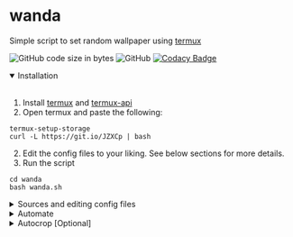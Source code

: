 # wanda
Simple script to set random wallpaper using [termux](https://github.com/termux/termux-app)

![GitHub code size in bytes](https://img.shields.io/github/languages/code-size/ksyko/wanda) ![GitHub](https://img.shields.io/github/license/ksyko/wanda) [![Codacy Badge](https://app.codacy.com/project/badge/Grade/e5aacd529ce04f3fb8c0f9ce6a3bdd9e)](https://www.codacy.com/gh/ksyko/wanda/dashboard?utm_source=github.com&amp;utm_medium=referral&amp;utm_content=ksyko/wanda&amp;utm_campaign=Badge_Grade)

<details open>
<summary>Installation</summary>
<br>

1. Install [termux](https://f-droid.org/en/packages/com.termux/) and [termux-api](https://f-droid.org/en/packages/com.termux.api/)
2. Open termux and paste the following:

```
termux-setup-storage
curl -L https://git.io/JZXCp | bash
```

2. Edit the config files to your liking. See below sections for more details.
3. Run the script
```
cd wanda
bash wanda.sh
```

</details>


<details>
<summary>Sources and editing config files</summary>
<br>
  config files for sources are present in their respective folders.
  format is key=value

  * /config
    * source - set source of your wallpaper. [wallhaven, chan, picsum, reddit, local]
    * screen - screens to set wallpaper. [home, lock, both]
    * keep - save used wallpaper to local [true, false]
    * offline_use_local - use local wallpapers when offline (set local directory in /local/config) [true, false]
    * autocrop - for autocrop and related config, see [autocrop](#autocrop) section.
  * /[wallhaven](https://wallhaven.cc/)/config
    * all the options are specified [here](https://wallhaven.cc/help/api)
  * /[chan](https://4chan.org/)/config
    * board - board where the thread belongs
    * thread - thread number
  * /[picsum](https://picsum.photos/)/config
    * height - desired image height
    * width - desired image width
  * /[reddit](https://old.reddit.com/)/config
    * sub - subreddit name
    * sort - sort by [hot, new, rising, controversial, top, gilded]
  * /local/config
    * images_path - folder path to get images from


</details>

<details>
<summary>Automate</summary>
<br>

* To set wallpaper at regular intervals automatically:

0. You might have to 'Acquire Wakelock' from the termux notification for this to run properly.
1. Install:
```
pkg in cronie termux-services nano
sv-enable crond
```
2. Check if crond is running
```
pidof crond
```
3. Edit crontab
```
crontab -e
```
4. Set your desired interval [(guide)](https://crontab.guru/#20_4_*_*_*).<br>Example: For hourly:
```
0 * * * *   cd storage/shared/wanda && $PREFIX/bin/bash wanda.sh
```
5. ctrl+o to save, ctrl+x to exit the editor


</details>

<details>
<summary>Autocrop [Optional]</summary>
<br>

  Autocrop tries to find the subject in the image and crops the image accordingly. <br>
  Useful for when the image is horizontal and subject is at either end of the image. [Example](https://miro.medium.com/max/2048/0*sRE3XCJI0s00wFb-). <br>

  * Create [imagga](https://imagga.com/auth/signup) account. Its free to sign up, [one time emails](https://privacytoolslist.com/#one-time-emails) can work too 😉
  * Once the account is created, go to [dashboard](https://imagga.com/profile/dashboard). Copy key and secret.
  * open /config and edit the following
    * Enable autocrop: set `autocrop` to `true`.
    * Set `imagga_key` value as `key`:`secret`.
    * Set your device screen `height` and `width`.

</details>

